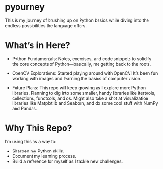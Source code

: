 # pyourney
  This is my journey of brushing up on Python basics while diving into the endless possibilities the language offers. 

# What’s in Here?
- Python Fundamentals:
  Notes, exercises, and code snippets to solidify the core concepts of Python—basically, me getting back to the roots.

- OpenCV Explorations:
  Started playing around with OpenCV! It’s been fun working with images and learning the basics of computer vision.

- Future Plans:
  This repo will keep growing as I explore more Python libraries. Planning to dig into some smaller, handy libraries like itertools, collections, functools, and os. Might also 
  take a shot at visualization libraries like Matplotlib and Seaborn, and do some cool stuff with NumPy and Pandas.

# Why This Repo?
  I’m using this as a way to:

- Sharpen my Python skills.
- Document my learning process.
- Build a reference for myself as I tackle new challenges.
